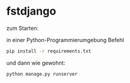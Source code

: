 # fstdjango

zum Starten:

in einer Python-Programmierumgebung Befehl 

```bash
pip install -r requirements.txt
```

und dann wie gewohnt:


```bash
python manage.py runserver
```
